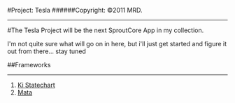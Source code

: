 #Project:   Tesla
######Copyright: ©2011 MRD.
<hr/>

#The Tesla Project will be the next SproutCore App in my collection.

I'm not quite sure what will go on in here, but i'll just get started and 
figure it out from there... stay tuned


##Frameworks
<hr/>

1. [Ki Statechart][ki]
2. [Mata][mata]

[ki]: https://github.com/FrozenCanuck/Ki
[mata]: [https://github.com/FrozenCanuck/Mata